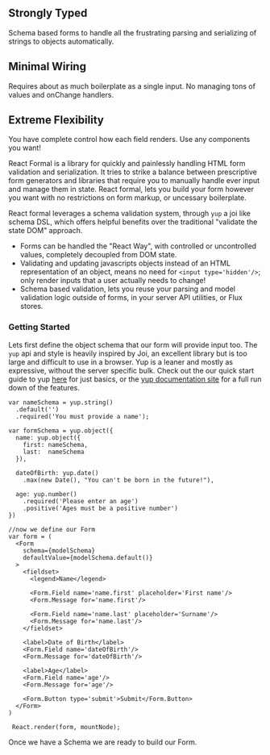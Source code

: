 
<div className='row text-center headlines'>
  <div className='col-sm-4'>
    <h2>Strongly Typed</h2>
    <p>
      Schema based forms to handle all the frustrating parsing and serializing of strings to objects automatically.
    </p> 
  </div>
  <div className='col-sm-4'>
    <h2>Minimal Wiring</h2>
    <p>
      Requires about as much boilerplate as a single input. 
      No managing tons of values and onChange handlers.
    </p> 
  </div>
  <div className='col-sm-4'>
    <h2>Extreme Flexibility</h2>
    <p>
      You have complete control how each field renders. Use any components you want!
    </p> 
  </div>
</div>

React Formal is a library for quickly and painlessly handling HTML form validation and serialization. It tries to strike a balance between prescriptive form generators and libraries that require you to manually handle ever input and manage them in state. React formal, lets you build your form however you want with no restrictions on form markup, or uncessary boilerplate.

React formal leverages a schema validation system, through `yup` a joi like schema DSL, which offers helpful benefits over the traditional "validate the state DOM" approach.

 - Forms can be handled the "React Way", with controlled or uncontrolled values, completely decoupled from DOM state.
 - Validating and updating javascripts objects instead of an HTML representation of an object, means no need for `<input type='hidden'/>`; only render inputs that a user actually needs to change!
 - Schema based validation, lets you reuse your parsing and model validation logic outside of forms, in your server API utilities, or Flux stores.

### Getting Started

Lets first define the object schema that our form will provide input too. The `yup` api and style is heavily inspired by Joi, an excellent library but is too large and difficult to use in a browser. Yup is a leaner and mostly as expressive, without the server specific bulk. Check out the our quick start guide to yup [here](/api/yup) for just basics, or the [yup documentation site](https://github.com/jquense/yup/blob/master/README.md) for a full run down of the features.

```console
var nameSchema = yup.string()
  .default('')
  .required('You must provide a name');

var formSchema = yup.object({
  name: yup.object({
    first: nameSchema,
    last:  nameSchema
  }),

  dateOfBirth: yup.date()
    .max(new Date(), "You can't be born in the future!"),

  age: yup.number()
    .required('Please enter an age')
    .positive('Ages must be a positive number')
})

//now we define our Form
var form = (
  <Form 
    schema={modelSchema}
    defaultValue={modelSchema.default()}
  >
    <fieldset>
      <legend>Name</legend>

      <Form.Field name='name.first' placeholder='First name'/>
      <Form.Message for='name.first'/>

      <Form.Field name='name.last' placeholder='Surname'/>
      <Form.Message for='name.last'/>
    </fieldset>

    <label>Date of Birth</label>
    <Form.Field name='dateOfBirth'/>
    <Form.Message for='dateOfBirth'/>

    <label>Age</label>
    <Form.Field name='age'/>
    <Form.Message for='age'/>

    <Form.Button type='submit'>Submit</Form.Button>
  </Form>
)

 React.render(form, mountNode);
```

Once we have a Schema we are ready to build our Form.
